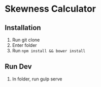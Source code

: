 # Skewness Calculator

## Installation
1. Run git clone
2. Enter folder
3. Run `npm install && bower install`

## Run Dev
1. In folder, run gulp serve
